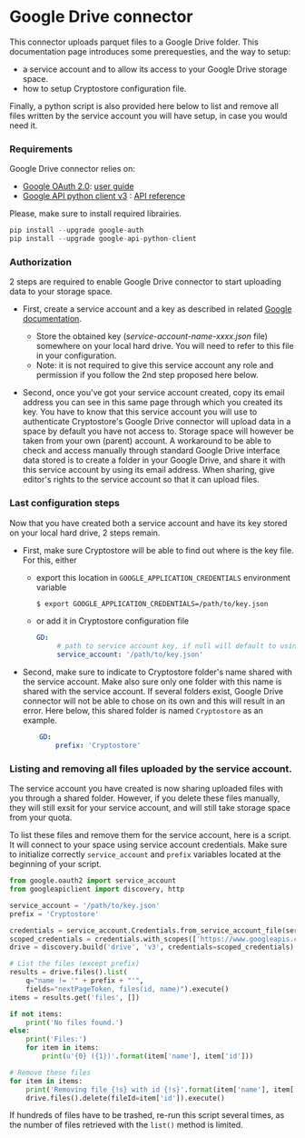 # Google Drive connector

This connector uploads parquet files to a Google Drive folder.
This documentation page introduces some prerequesties, and the way to setup:
  * a service account and to allow its access to your Google Drive storage space.
  * how to setup Cryptostore configuration file.

Finally, a python script is also provided here below to list and remove all files written by the service account you will have setup, in case you would need it.

### Requirements

Google Drive connector relies on:
  * [Google OAuth 2.0](https://github.com/googleapis/google-api-python-client/blob/master/docs/oauth.md): [user guide](https://google-auth.readthedocs.io/en/latest/user-guide.html)
  * [Google API python client v3](https://github.com/googleapis/google-api-python-client) : [API reference](https://developers.google.com/drive/api/v3/reference)

Please, make sure to install required librairies.
```python
pip install --upgrade google-auth
pip install --upgrade google-api-python-client
```

### Authorization

2 steps are required to enable Google Drive connector to start uploading data to your storage space.

 * First, create a service account and a key as described in related [Google documentation](https://developers.google.com/identity/protocols/oauth2/service-account#creatinganaccount).
   * Store the obtained key (_service-account-name-xxxx.json_ file) somewhere on your local hard drive. You will need to refer to this file in your configuration.
   * Note: it is not required to give this service account any role and permission if you follow the 2nd step proposed here below.

 * Second, once you've got your service account created, copy its email address you can see in this same page through which you created its key. You have to know that this service account you will use to authenticate Cryptostore's Google Drive connector will upload data in a space by default you have not access to. Storage space will however be taken from your own (parent) account. A workaround to be able to check and access manually through standard Google Drive interface data stored is to create a folder in your Google Drive, and share it with this service account by using its email address. When sharing, give editor's rights to the service account so that it can upload files.

### Last configuration steps

Now that you have created both a service account and have its key stored on your local hard drive, 2 steps remain.

  * First, make sure Cryptostore will be able to find out where is the key file. For this, either
    * export this location in `GOOGLE_APPLICATION_CREDENTIALS` environment variable 
      ```bash
      $ export GOOGLE_APPLICATION_CREDENTIALS=/path/to/key.json
      ```
    * or add it in Cryptostore configuration file
      ```yaml
      GD:
           # path to service account key, if null will default to using env vars
           service_account: '/path/to/key.json'
      ```

  * Second, make sure to indicate to Cryptostore folder's name shared with the service account. Make also sure only one folder with this name is shared with the service account. If several folders exist, Google Drive connector will not be able to chose on its own and this will result in an error. Here below, this shared folder is named `Cryptostore` as an example.
      ```yaml
          GD:
              prefix: 'Cryptostore'
      ```

### Listing and removing all files uploaded by the service account.

The service account you have created is now sharing uploaded files with you through a shared folder.
However, if you delete these files manually, they will still exsit for your service account, and will still take storage space from your quota.

To list these files and remove them for the service account, here is a script. It will connect to your space using service account credentials. Make sure to initialize correctly `service_account` and `prefix` variables located at the beginning of your script.

```python
from google.oauth2 import service_account
from googleapiclient import discovery, http

service_account = '/path/to/key.json'
prefix = 'Cryptostore'

credentials = service_account.Credentials.from_service_account_file(service_account)
scoped_credentials = credentials.with_scopes(['https://www.googleapis.com/auth/drive'])
drive = discovery.build('drive', 'v3', credentials=scoped_credentials)

# List the files (except prefix)
results = drive.files().list(
    q="name != '" + prefix + "'",
    fields="nextPageToken, files(id, name)").execute()
items = results.get('files', [])

if not items:
    print('No files found.')
else:
    print('Files:')
    for item in items:
        print(u'{0} ({1})'.format(item['name'], item['id']))

# Remove these files
for item in items:
    print('Removing file {!s} with id {!s}'.format(item['name'], item['id']))
    drive.files().delete(fileId=item['id']).execute()
```

If hundreds of files have to be trashed, re-run this script several times, as the number of files retrieved with the `list()` method is limited.

